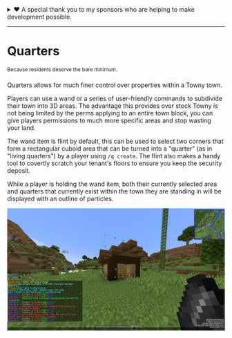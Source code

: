 <details>
<summary>❤️ A special thank you to my sponsors who are helping to make development possible.</summary>

- CorruptedGreed
- Lumpooni (Lumpeeh)
- sab2003
- OISARJR (YOUHAVENORIGHTS3)
- Colt_44_magnum
- ccryptae (Cryptae)
- SeexyyRed
- dres2 (Dres2)
- Aylywyn
- Maxxiimus
- pymsrps3213
- exploding_turtle
- Proser
- TiowoiT
- Lgos
- PoppyK (PoppyKai)
- Ghostyuuu (Ghostyuu)
- NixWolvercraft
- nidomas

...and 2 other private sponsors

⭐ If you would like to support my development efforts and get special consideration for features, you can sponsor me on [GitHub](https://github.com/sponsors/Fruitloopins) or [Patreon](https://patreon.com/Fruitloopins).
</details>

---

# Quarters
<sup>Because residents deserve the bare minimum.</sup>

Quarters allows for much finer control over properties within a Towny town.

Players can use a wand or a series of user-friendly commands to subdivide their town into 3D areas. The advantage this provides over stock Towny is not being limited by the perms applying to an entire town block, you can give players permissions to much more specific areas and stop wasting your land.

The wand item is flint by default, this can be used to select two corners that form a rectangular cuboid area that can be turned into a "quarter" (as in "living quarters") by a player using `/q create`. The flint also makes a handy tool to covertly scratch your tenant's floors to ensure you keep the security deposit.

While a player is holding the wand item, both their currently selected area and quarters that currently exist within the town they are standing in will be displayed with an outline of particles.

![2023-09-25_09.36.20.png](images/2023-09-25_09.36.20.png)